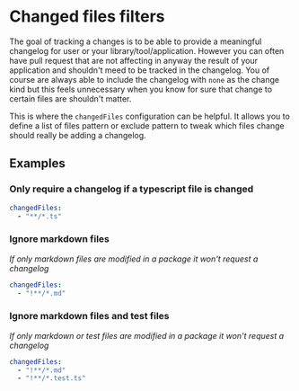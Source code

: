 # Changed files filters

The goal of tracking a changes is to be able to provide a meaningful changelog for user or your library/tool/application. However you can often have pull request that are not affecting in anyway the result of your application and shouldn't meed to be tracked in the changelog. You of course are always able to include the changelog with `none` as the change kind but this feels unnecessary when you know for sure that change to certain files are shouldn't matter.

This is where the `changedFiles` configuration can be helpful. It allows you to define a list of files pattern or exclude pattern to tweak which files change should really be adding a changelog.

## Examples

### Only require a changelog if a typescript file is changed

```yaml
changedFiles:
  - "**/*.ts"
```

### Ignore markdown files

_If only markdown files are modified in a package it won't request a changelog_

```yaml
changedFiles:
  - "!**/*.md"
```

### Ignore markdown files and test files

_If only markdown or test files are modified in a package it won't request a changelog_

```yaml
changedFiles:
  - "!**/*.md"
  - "!**/*.test.ts"
```
